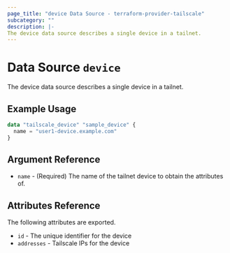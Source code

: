 ```yaml
---
page_title: "device Data Source - terraform-provider-tailscale"
subcategory: ""
description: |-
The device data source describes a single device in a tailnet.
---
```


# Data Source `device`

The device data source describes a single device in a tailnet.

## Example Usage

```terraform
data "tailscale_device" "sample_device" {
  name = "user1-device.example.com"
}

```

## Argument Reference

- `name` - (Required) The name of the tailnet device to obtain the attributes of.

## Attributes Reference

The following attributes are exported.

- `id` - The unique identifier for the device
- `addresses` - Tailscale IPs for the device

